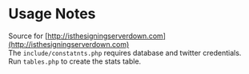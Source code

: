 Usage Notes
=====
Source for [http://isthesigningserverdown.com](http://isthesigningserverdown.com)  
The `include/constatnts.php` requires database and twitter credentials.  
Run `tables.php` to create the stats table.

